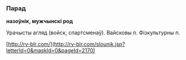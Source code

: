 ### Парад
**назоўнік, мужчынскі род**

Урачысты агляд (войск, спартсменаў). Вайсковы п. Фізкультурны п.

<a rel="author">[http://rv-blr.com/](http://rv-blr.com/slounik.jsp?letterId=0&maskId=0&pageId=2170)</a>

